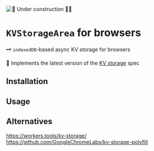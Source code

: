 ![🚧 Under construction 👷‍♂️](https://i.imgur.com/LEP2R3N.png)

# `KVStorageArea` for browsers

🗝️ `indexedDB`-based async KV storage for browsers

<div align="center">

</div>

📜 Implements the latest version of the [KV storage] spec

## Installation

## Usage

## Alternatives

https://workers.tools/kv-storage/
https://github.com/GoogleChromeLabs/kv-storage-polyfill

<!-- prettier-ignore-start -->
[KV storage]: https://web.archive.org/web/20220421125520/https://wicg.github.io/kv-storage/
<!-- prettier-ignore-end -->

